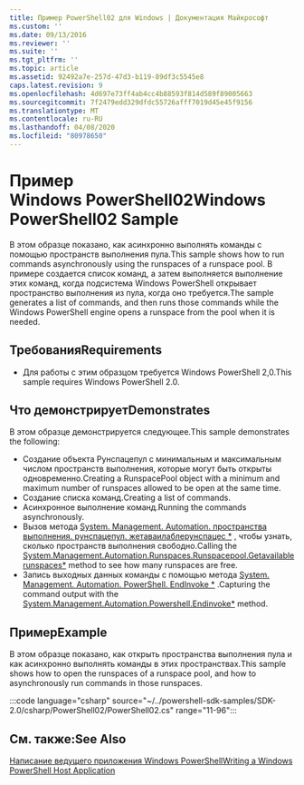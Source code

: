 ```yaml
---
title: Пример PowerShell02 для Windows | Документация Майкрософт
ms.custom: ''
ms.date: 09/13/2016
ms.reviewer: ''
ms.suite: ''
ms.tgt_pltfrm: ''
ms.topic: article
ms.assetid: 92492a7e-257d-47d3-b119-89df3c5545e8
caps.latest.revision: 9
ms.openlocfilehash: 4d697e73ff4ab4cc4b88593f814d589f89005663
ms.sourcegitcommit: 7f2479edd329dfdc55726afff7019d45e45f9156
ms.translationtype: MT
ms.contentlocale: ru-RU
ms.lasthandoff: 04/08/2020
ms.locfileid: "80978650"
---
```

# <a name="windows-powershell02-sample"></a><span data-ttu-id="ba924-102">Пример Windows PowerShell02</span><span class="sxs-lookup"><span data-stu-id="ba924-102">Windows PowerShell02 Sample</span></span>

<span data-ttu-id="ba924-103">В этом образце показано, как асинхронно выполнять команды с помощью пространств выполнения пула.</span><span class="sxs-lookup"><span data-stu-id="ba924-103">This sample shows how to run commands asynchronously using the runspaces of a runspace pool.</span></span> <span data-ttu-id="ba924-104">В примере создается список команд, а затем выполняется выполнение этих команд, когда подсистема Windows PowerShell открывает пространство выполнения из пула, когда оно требуется.</span><span class="sxs-lookup"><span data-stu-id="ba924-104">The sample generates a list of commands, and then runs those commands while the Windows PowerShell engine opens a runspace from the pool when it is needed.</span></span>

## <a name="requirements"></a><span data-ttu-id="ba924-105">Требования</span><span class="sxs-lookup"><span data-stu-id="ba924-105">Requirements</span></span>

- <span data-ttu-id="ba924-106">Для работы с этим образцом требуется Windows PowerShell 2,0.</span><span class="sxs-lookup"><span data-stu-id="ba924-106">This sample requires Windows PowerShell 2.0.</span></span>

## <a name="demonstrates"></a><span data-ttu-id="ba924-107">Что демонстрирует</span><span class="sxs-lookup"><span data-stu-id="ba924-107">Demonstrates</span></span>

<span data-ttu-id="ba924-108">В этом образце демонстрируется следующее.</span><span class="sxs-lookup"><span data-stu-id="ba924-108">This sample demonstrates the following:</span></span>

- <span data-ttu-id="ba924-109">Создание объекта Рунспацепул с минимальным и максимальным числом пространств выполнения, которые могут быть открыты одновременно.</span><span class="sxs-lookup"><span data-stu-id="ba924-109">Creating a RunspacePool object with a minimum and maximum number of runspaces allowed to be open at the same time.</span></span>
- <span data-ttu-id="ba924-110">Создание списка команд.</span><span class="sxs-lookup"><span data-stu-id="ba924-110">Creating a list of commands.</span></span>
- <span data-ttu-id="ba924-111">Асинхронное выполнение команд.</span><span class="sxs-lookup"><span data-stu-id="ba924-111">Running the commands asynchronously.</span></span>
- <span data-ttu-id="ba924-112">Вызов метода [System. Management. Automation. пространства выполнения. рунспацепул. жетаваилаблерунспацес \*](/dotnet/api/System.Management.Automation.Runspaces.RunspacePool.GetAvailableRunspaces) , чтобы узнать, сколько пространств выполнения свободно.</span><span class="sxs-lookup"><span data-stu-id="ba924-112">Calling the [System.Management.Automation.Runspaces.Runspacepool.Getavailablerunspaces\*](/dotnet/api/System.Management.Automation.Runspaces.RunspacePool.GetAvailableRunspaces) method to see how many runspaces are free.</span></span>
- <span data-ttu-id="ba924-113">Запись выходных данных команды с помощью метода [System. Management. Automation. PowerShell. EndInvoke \*](/dotnet/api/System.Management.Automation.PowerShell.EndInvoke) .</span><span class="sxs-lookup"><span data-stu-id="ba924-113">Capturing the command output with the [System.Management.Automation.Powershell.Endinvoke\*](/dotnet/api/System.Management.Automation.PowerShell.EndInvoke) method.</span></span>

## <a name="example"></a><span data-ttu-id="ba924-114">Пример</span><span class="sxs-lookup"><span data-stu-id="ba924-114">Example</span></span>

<span data-ttu-id="ba924-115">В этом образце показано, как открыть пространства выполнения пула и как асинхронно выполнять команды в этих пространствах.</span><span class="sxs-lookup"><span data-stu-id="ba924-115">This sample shows how to open the runspaces of a runspace pool, and how to asynchronously run commands in those runspaces.</span></span>

:::code language="csharp" source="~/../powershell-sdk-samples/SDK-2.0/csharp/PowerShell02/PowerShell02.cs" range="11-96":::

## <a name="see-also"></a><span data-ttu-id="ba924-116">См. также:</span><span class="sxs-lookup"><span data-stu-id="ba924-116">See Also</span></span>

[<span data-ttu-id="ba924-117">Написание ведущего приложения Windows PowerShell</span><span class="sxs-lookup"><span data-stu-id="ba924-117">Writing a Windows PowerShell Host Application</span></span>](./writing-a-windows-powershell-host-application.md)
